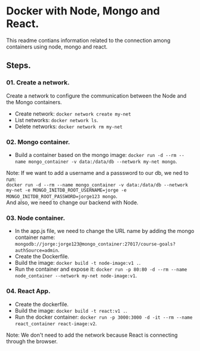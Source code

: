 # Docker with Node, Mongo and React.

This readme contians information related to the connection among containers using node, mongo and react.

## Steps.

### 01. Create a network.

Create a network to configure the communication between the Node and the Mongo containers.

* Create network: `docker network create my-net`
* List networks: `docker network ls`.
* Delete networks: `docker network rm my-net`

### 02. Mongo container.

* Build a container based on the mongo image: `docker run -d --rm --name mongo_container -v data:/data/db --network my-net mongo`.

Note: If we want to add a username and a passsword to our db, we ned to run:  
```docker run -d --rm --name mongo_container -v data:/data/db --network my-net -e MONGO_INITDB_ROOT_USERNAME=jorge -e MONGO_INITDB_ROOT_PASSWORD=jorge123 mongo```.    
And also, we need to change our backend with Node.

### 03. Node container.

* In the app.js file, we need to change the URL name by adding the mongo container name: `mongodb://jorge:jorge123@mongo_container:27017/course-goals?authSource=admin`.
* Create the Dockerfile.
* Build the image: `docker build -t node-image:v1 .`.
* Run the container and expose it: `docker run -p 80:80 -d --rm --name node_container --network my-net node-image:v1`.

### 04. React App.

* Create the dockerfile.
* Build the image: `docker build -t react:v1 .`.
* Run the docker container: `docker run -p 3000:3000 -d -it --rm --name react_container react-image:v2`.

Note: We don't need to add the network because React is connecting through the browser.

